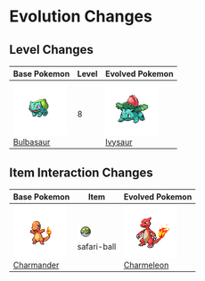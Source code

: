 # Evolution Changes

## Level Changes

| Base Pokemon                                                                         | Level | Evolved Pokemon                                                                  |
| ------------------------------------------------------------------------------------ | ----- | -------------------------------------------------------------------------------- |
| ![bulbasaur](img/pokemon/001.png)<br/>[Bulbasaur](/deployment-test-wiki/pokemon/001) | 8     | ![ivysaur](img/pokemon/002.png)<br/>[Ivysaur](/deployment-test-wiki/pokemon/002) |

## Item Interaction Changes

| Base Pokemon                                                                           | Item                                                       | Evolved Pokemon                                                                        |
| -------------------------------------------------------------------------------------- | ---------------------------------------------------------- | -------------------------------------------------------------------------------------- |
| ![charmander](img/pokemon/004.png)<br/>[Charmander](/deployment-test-wiki/pokemon/004) | ![safari-ball](img/items/safari-ball.png)<br/> safari-ball | ![charmeleon](img/pokemon/005.png)<br/>[Charmeleon](/deployment-test-wiki/pokemon/005) |